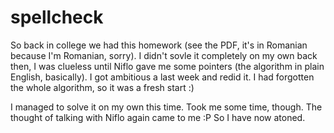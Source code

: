 # spellcheck
So back in college we had this homework (see the PDF, it's in Romanian because I'm Romanian, sorry).
I didn't sovle it completely on my own back then, I was clueless until Niflo gave me some pointers (the algorithm in plain English, basically).
I got ambitious a last week and redid it. I had forgotten the whole algorithm, so it was a fresh start :)

I managed to solve it on my own this time. Took me some time, though. The thought of talking with Niflo again came to me :P
So I have now atoned.
